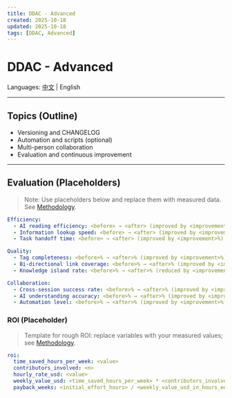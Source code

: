 ```yaml
---
title: DDAC - Advanced
created: 2025-10-18
updated: 2025-10-18
tags: [DDAC, Advanced]
---
```


# DDAC - Advanced

Languages: [中文](04-进阶技巧.md) | English

---

## Topics (Outline)
- Versioning and CHANGELOG
- Automation and scripts (optional)
- Multi-person collaboration
- Evaluation and continuous improvement

---

## Evaluation (Placeholders)

> Note: Use placeholders below and replace them with measured data. See [Methodology](./methodology.en.md).

```yaml
Efficiency:
  - AI reading efficiency: <before> → <after> (improved by <improvement>%)
  - Information lookup speed: <before> → <after> (improved by <improvement>%)
  - Task handoff time: <before> → <after> (improved by <improvement>%)

Quality:
  - Tag completeness: <before>% → <after>% (improved by <improvement>%)
  - Bi-directional link coverage: <before>% → <after>% (improved by <improvement>%)
  - Knowledge island rate: <before>% → <after>% (reduced by <improvement>%)

Collaboration:
  - Cross-session success rate: <before>% → <after>% (improved by <improvement>%)
  - AI understanding accuracy: <before>% → <after>% (improved by <improvement>%)
  - Automation level: <before>% → <after>% (improved by <improvement>%)
```

### ROI (Placeholder)

> Template for rough ROI: replace variables with your measured values; see [Methodology](./methodology.en.md).

```yaml
roi:
  time_saved_hours_per_week: <value>
  contributors_involved: <n>
  hourly_rate_usd: <value>
  weekly_value_usd: <time_saved_hours_per_week> * <contributors_involved> * <hourly_rate_usd>
  payback_weeks: <initial_effort_hours> / <weekly_value_usd_in_hours_equiv>
```